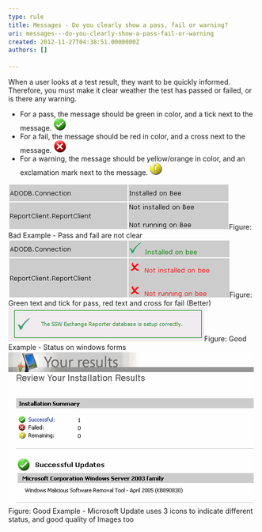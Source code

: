 ```yaml
---
type: rule
title: Messages - Do you clearly show a pass, fail or warning?
uri: messages---do-you-clearly-show-a-pass-fail-or-warning
created: 2012-11-27T04:38:51.0000000Z
authors: []

---
```


 
When a user looks at a test result, they want to be quickly informed. Therefore, you must make it clear weather the test has passed or failed, or is there any warning.
   ​
- For a pass, the message should be green in color, and a tick next to the message. ![](../../assets/Success-lg.gif)
- For a fail, the message should be red in color, and a cross next to the message. ![](../../assets/Fail-lg.gif)
- For a warning, the message should be yellow/orange in color, and an exclamation mark next to the message. ![](../../assets/Warning-lg.gif)

![Pass and fail are not clear](../../assets/RulesT1.gif)Figure: Bad Example - Pass and fail are not clear![Green text and tick for pass, red text and cross for fail (Better)](../../assets/RulesT2.gif)Figure: Green text and tick for pass, red text and cross for fail (Better)![Status on windows forms](../../assets/RulesT4.gif)Figure: Good Example - Status on windows forms![Microsoft Update uses 3 icons to indicate different status, and good quality of Images too](../../assets/MicrosoftUpdate.gif)Figure: Good Example - Microsoft Update uses 3 icons to indicate different status, and good quality of Images too
